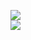 [![](https://img.shields.io/badge/Made%20With-Github%20Spray-lightgrey.svg?style=for-the-badge&logo=github)](https://github.com/Annihil/github-spray#20944)  
[![](https://i.imgur.com/2DrTn0Z.gif)](https://github.com/Annihil/github-spray)